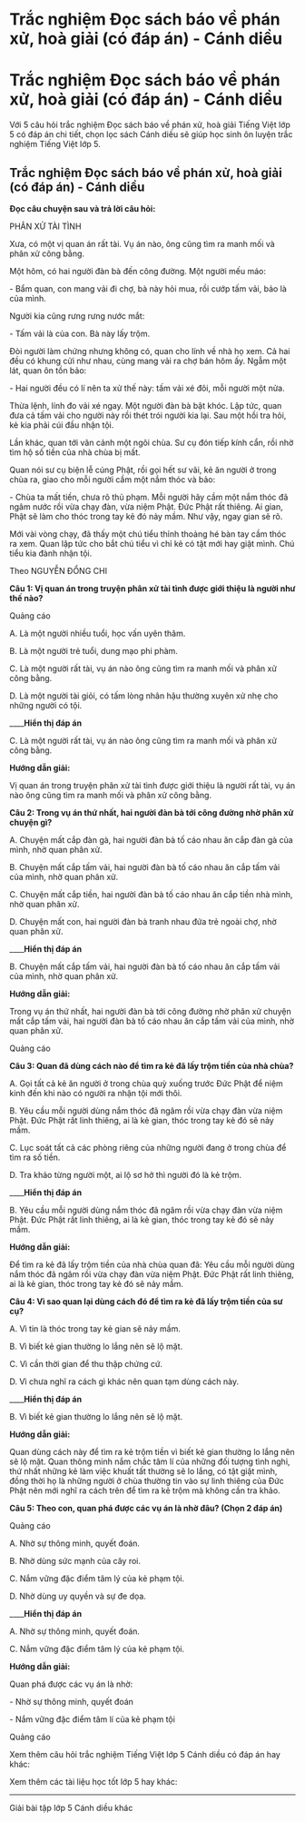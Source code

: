 # Trắc nghiệm Đọc sách báo về phán xử, hoà giải (có đáp án) - Cánh diều

# Trắc nghiệm Đọc sách báo về phán xử, hoà giải (có đáp án) - Cánh diều

Với 5 câu hỏi trắc nghiệm Đọc sách báo về phán xử, hoà giải Tiếng Việt lớp 5 có đáp án chi tiết, chọn lọc sách Cánh diều sẽ giúp học sinh ôn luyện trắc nghiệm Tiếng Việt lớp 5.

## Trắc nghiệm Đọc sách báo về phán xử, hoà giải (có đáp án) - Cánh diều

**Đọc câu chuyện sau và trả lời câu hỏi:**

PHÂN XỬ TÀI TÌNH

Xưa, có một vị quan án rất tài. Vụ án nào, ông cũng tìm ra manh mối và phân xử công bằng.

Một hôm, có hai người đàn bà đến công đường. Một người mếu máo:

\- Bẩm quan, con mang vải đi chợ, bà này hỏi mua, rồi cướp tấm vải, bảo là của mình.

Người kia cũng rưng rưng nước mắt:

\- Tấm vải là của con. Bà này lấy trộm.

Đòi người làm chứng nhưng không có, quan cho lính về nhà họ xem. Cả hai đều có khung cửi như nhau, cùng mang vải ra chợ bán hôm ấy. Ngẫm một lát, quan ôn tồn bảo:

\- Hai người đều có lí nên ta xử thế này: tấm vải xé đôi, mỗi người một nửa.

Thừa lệnh, lính đo vải xé ngay. Một người đàn bà bật khóc. Lập tức, quan đưa cả tấm vải cho người này rồi thét trói người kia lại. Sau một hồi tra hỏi, kẻ kia phải cúi đầu nhận tội.

Lần khác, quan tới vãn cảnh một ngôi chùa. Sư cụ đón tiếp kính cẩn, rồi nhờ tìm hộ số tiền của nhà chùa bị mất.

Quan nói sư cụ biện lễ cúng Phật, rồi gọi hết sư vãi, kẻ ăn người ở trong chùa ra, giao cho mỗi người cầm một nắm thóc và bảo:

\- Chùa ta mất tiền, chưa rõ thủ phạm. Mỗi người hãy cầm một nắm thóc đã ngâm nước rồi vừa chạy đàn, vừa niệm Phật. Đức Phật rất thiêng. Ai gian, Phật sẽ làm cho thóc trong tay kẻ đó nảy mầm. Như vậy, ngay gian sẽ rõ.

Mới vài vòng chạy, đã thấy một chú tiểu thỉnh thoảng hé bàn tay cầm thóc ra xem. Quan lập tức cho bắt chú tiểu vì chỉ kẻ có tật mới hay giật mình. Chú tiểu kia đành nhận tội.

Theo NGUYỄN ĐỔNG CHI

**Câu 1: Vị quan án trong truyện phân xử tài tình được giới thiệu là người như thế nào?**

Quảng cáo

A. Là một người nhiều tuổi, học vấn uyên thâm.

B. Là một người trẻ tuổi, dung mạo phi phàm.

C. Là một người rất tài, vụ án nào ông cũng tìm ra manh mối và phân xử công bằng.

D. Là một người tài giỏi, có tấm lòng nhân hậu thường xuyên xử nhẹ cho những người có tội.

____**Hiển thị đáp án**

C. Là một người rất tài, vụ án nào ông cũng tìm ra manh mối và phân xử công bằng.

**Hướng dẫn giải:**

Vị quan án trong truyện phân xử tài tình được giới thiệu là người rất tài, vụ án nào ông cũng tìm ra manh mối và phân xử công bằng.

**Câu 2: Trong vụ án thứ nhất, hai người đàn bà tới công đường nhờ phân xử chuyện gì?**

A. Chuyện mất cắp đàn gà, hai người đàn bà tố cáo nhau ăn cắp đàn gà của mình, nhờ quan phân xử.

B. Chuyện mất cắp tấm vải, hai người đàn bà tố cáo nhau ăn cắp tấm vải của mình, nhờ quan phân xử.

C. Chuyện mất cắp tiền, hai người đàn bà tố cáo nhau ăn cắp tiền nhà mình, nhờ quan phân xử.

D. Chuyện mất con, hai người đàn bà tranh nhau đứa trẻ ngoài chợ, nhờ quan phân xử.

____**Hiển thị đáp án**

B. Chuyện mất cắp tấm vải, hai người đàn bà tố cáo nhau ăn cắp tấm vải của mình, nhờ quan phân xử.

**Hướng dẫn giải:**

Trong vụ án thứ nhất, hai người đàn bà tới công đường nhờ phân xử chuyện mất cắp tấm vải, hai người đàn bà tố cáo nhau ăn cắp tấm vải của mình, nhờ quan phân xử.

Quảng cáo

**Câu 3: Quan đã dùng cách nào để tìm ra kẻ đã lấy trộm tiền của nhà chùa?**

A. Gọi tất cả kẻ ăn người ở trong chùa quỳ xuống trước Đức Phật để niệm kinh đến khi nào có người ra nhận tội mới thôi.

B. Yêu cầu mỗi người dùng nắm thóc đã ngâm rồi vừa chạy đàn vừa niệm Phật. Đức Phật rất linh thiêng, ai là kẻ gian, thóc trong tay kẻ đó sẽ nảy mầm.

C. Lục soát tất cả các phòng riêng của những người đang ở trong chùa để tìm ra số tiền.

D. Tra khảo từng người một, ai lộ sơ hở thì người đó là kẻ trộm.

____**Hiển thị đáp án**

B. Yêu cầu mỗi người dùng nắm thóc đã ngâm rồi vừa chạy đàn vừa niệm Phật. Đức Phật rất linh thiêng, ai là kẻ gian, thóc trong tay kẻ đó sẽ nảy mầm.

**Hướng dẫn giải:**

Để tìm ra kẻ đã lấy trộm tiền của nhà chùa quan đã: Yêu cầu mỗi người dùng nắm thóc đã ngâm rồi vừa chạy đàn vừa niệm Phật. Đức Phật rất linh thiêng, ai là kẻ gian, thóc trong tay kẻ đó sẽ nảy mầm.

**Câu 4: Vì sao quan lại dùng cách đó để tìm ra kẻ đã lấy trộm tiền của sư cụ?**

A. Vì tin là thóc trong tay kẻ gian sẽ nảy mầm.

B. Vì biết kẻ gian thường lo lắng nên sẽ lộ mặt.

C. Vì cần thời gian để thu thập chứng cứ.

D. Vì chưa nghĩ ra cách gì khác nên quan tạm dùng cách này.

____**Hiển thị đáp án**

B. Vì biết kẻ gian thường lo lắng nên sẽ lộ mặt.

**Hướng dẫn giải:**

Quan dùng cách này để tìm ra kẻ trộm tiền vì biết kẻ gian thường lo lắng nên sẽ lộ mặt. Quan thông minh nắm chắc tâm lí của những đối tượng tình nghi, thứ nhất những kẻ làm việc khuất tất thường sẽ lo lắng, có tật giật mình, đồng thời họ là những người ở chùa thường tin vào sự linh thiêng của Đức Phật nên mới nghĩ ra cách trên để tìm ra kẻ trộm mà không cần tra khảo.

**Câu 5: Theo con, quan phá được các vụ án là nhờ đâu? (Chọn 2 đáp án)**

Quảng cáo

A. Nhờ sự thông minh, quyết đoán.

B. Nhờ dùng sức mạnh của cây roi.

C. Nắm vững đặc điểm tâm lý của kẻ phạm tội.

D. Nhờ dùng uy quyền và sự đe dọa.

____**Hiển thị đáp án**

A. Nhờ sự thông minh, quyết đoán.

C. Nắm vững đặc điểm tâm lý của kẻ phạm tội.

**Hướng dẫn giải:**

Quan phá được các vụ án là nhờ:

\- Nhờ sự thông minh, quyết đoán

\- Nắm vững đặc điểm tâm lí của kẻ phạm tội

Quảng cáo

Xem thêm câu hỏi trắc nghiệm Tiếng Việt lớp 5 Cánh diều có đáp án hay khác:

Xem thêm các tài liệu học tốt lớp 5 hay khác:

* * *

Giải bài tập lớp 5 Cánh diều khác
